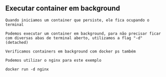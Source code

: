 ## Executar container em background

```
Quando iniciamos um container que persiste, ele fica ocupando o terminal
```

```
Podemos executar um container em background, para não precisar ficar com diversas abas de terminal aberto, utilizamos a flag "-d" (detached)
```

```
Verificamos containers em background com docker ps também
```

```
Podemos utilizar o nginx para este exemplo
```

```
docker run -d nginx
```
